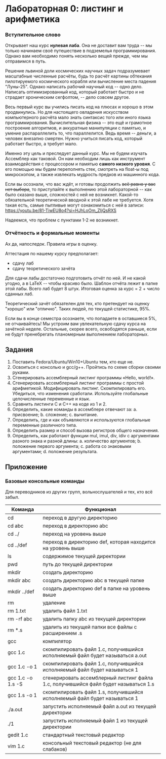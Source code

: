 # Лабораторная 0: листинг и арифметика

<!-- Goooooooood morning Vietnam!!!!!

А о чем я хочу сказать.

1. Очень кратко ввести ребят в курс -- напомнить им о его целеполагании и о том, что сильно углубляться в детали необязательно (ибо это надолго).
2. Кратко ввести в тему этой лабы. Дать основные понятия про память, процессор и компилятор.
3. Дать практические указания по работе с С и плюсами.

Открывает наш курс __нулевая лаба__. О, так это ж халява! -- подумает ещё не свыкшийся с окончанием лета раздолбай. Поспешим его предостеречь. Напрягаться в этой лабе действительно не придётся ~~это временно, не переживайте~~. __Нулевая лаба__ посвящена базовым понятиям курса, которые помогут вам настроить мышление на нужный лад. Есть вещи, которые вам лучше узнать сейчас, чем на зачётной неделе.

Давайте начнём.

Начнём с целеполагания курса. Что это за фрукт такой -- Ассемблер? Зачем он нужен в мире, где можно работать джуном в Яндексе?

Решение львиной доли космических научных задач подразумевает масштабные численные расчётов. Получить картину обтекания нового космического корабля, сосчитать величину нагрузок, действующих на ракету в maxQ, ~~вычислить место падения "Луны-25"~~, примеров масса, словом. Гений (sic!) человека научился решать эти задачи ещё до появления персональных компьютеров. Для этого достаточно было иметь под рукой штат девушек-арифметичек или ЭВМ размером с пару этажей вашего завода. На нашей счастье, вычислительная техника не стояла на месте, и на сегодняшний день всем вышеперечисленным может заниматься даже дилетант-самоучка, живущий где-то в предместьях Дели. Фантастика! Что бы делала приёмная комиссия ФАКТ, если бы никто не разработал Kerbal Space Program.

Но есть одно но. Давайте будем честны: просмотр 50 часов туториалов по тому же С++ на Youtube ни разу не гарантирует вам профессиональное владение этим языком программирования. Вам повезло чуть больше: у вас был курс С++ в самой продвинутой шараге страны. Но поверьте мне: даже этого недостаточно! Чтобы овладеть этим кунг-фу, у людей уходят годы практики. Время -- деньги, а человек ещё и внезапно смертен. Наш курс "Архитектура ЭВМ" ориентирован именно на это -- прежде чем -->

### Вступительное слово

Открывает наш курс __нулевая лаба__. Она не доставит вам труда -- мы только начинаем своё путешествие в подземелья программирования. Однако вам необходимо понять несколько вещей прежде, чем мы отправимся в путь.

Решение львиной доли космических научных задач подразумевает масштабные численные расчёты, будь то расчёт картины обтекания пилотируемого космического корабля или вычисление места падения "Луны-25". Однако написать рабочий научный код -- одно дело. Написать оптимизированный код, который работает быстро и не страдает хроническим сегфолтом, -- дело совсем другое.

Весь первый курс вы учились писать код на плюсах и хорошо в этом продвинулись. Но для настоящего овладения искусством компьютерного расчёта мало знать синтаксис того или иного языка программирования. Вычислительная физика -- это ещё и грамотное построение алгоритмов, и аккуратные манипуляции с памятью, и умение распараллелить то, что параллелится. Ведь время -- деньги, а человек внезапно смертен. Нужно учиться писать код, который работает быстро, а требует мало.

Именно эту цель и преследует данный курс. Мы не будем изучать Ассемблер как таковой. Он нам необходим лишь как инструмент взаимодействия с процессором и памятью __самого низкого уровня__. С его помощью мы будем переполнять стек, смотреть на float-ы под микроскопом, а также извлекать мудрость предков из машинного кода.

Если вы осознали, что вас ждёт, и готовы продолжить ~~всё равно у вас нет выбора~~, то приступайте к выполнению этой лабораторной -- как было сказано выше, сложностей с ней не возникнет. Какой-то обязательной теоретической вводной к этой лабе не требуется. Хотя такая есть, самые пытливые могут ознакомиться с ней в записи: https://youtu.be/81-TiwEU8o4?si=HJhLoOm_ZIjQsRXS

Надеемся, что проблем с пунктами 1-2 не возникнет.

### Отчётность и формальные моменты

Ах да, напоследок. Правила игры в оценку.

Аттестация по нашему курсу предполагает:

* сдачу лаб
* сдачу теоретического зачёта

Для сдачи лабы достаточно подготовить отчёт по ней. И не какой угодно, а в LaTeX -- чтобы красиво было. Шаблон отчёта лежит в папке этой лабы. Всего лаб будет 8 штук. Итоговая оценка за курс = 2 + число сданных лаб.

Теоретический зачёт обязателен для тех, кто претендует на оценку "хорошо" или "отлично". Таких людей, по текущей статистике, 95%.

Если вы в конце семестра осознаете, что попадаете в оставшиеся 5%, не отчаивайтесь! Мы устроим вам увлекательную сдачу курса на зачётной неделе. Остальные, скорее всего, освободятся раньше, если не будут пренебрегать планомерным выполнением лабораторных.

## Задания

1. Поставить Fedora/Ubuntu/Win10+Ubuntu тем, кто еще не. 
2. Освоиться с консолью и gcc/g++. Пройтись по схеме сборки своими руками.
3. Сгенерировать ассемблерный листинг программы «Hello, world!».
4. Сгенерировать ассемблерный листинг программы с простой арифметикой. Модифицировать листинг. Скомпилировать его. Убедиться, что изменения сработали. Используйте глобальные целочисленные переменные и язык.
5. Сравнить листинги С и С++ на коде из 1 и 2.
6. Определить, какие команды в ассемблере отвечают за:
    a. присвоение;
    b. сложение;
    c. вычитание.
7. Определить, где и как объявляются и используются глобальные переменные различного типа.
8. Определить размер и способ вызова регистров общего назначения.
9. Определить, как работают функции mul, imul, div, idiv с аргументами разного знака и разной длины:
    a. количество аргументов;
    b. положение первого аргумента;
    c. работа со знаковыми аргументами;
    d. положение результата.

## Приложение

### Базовые консольные команды

Для переводников из других групп, вольнослушателей и тех, кто всё забыл.

|Команда|Функционал|
|---|---|
|cd|переход в другую директорию|
|cd abc|переход в директорию abc|
|cd ../|переход на уровень выше|
|cd ../def|переход в директорию def, которая находится на уровень выше|
|ls|содержимое текущей директории|
|pwd|путь до текущей директории|
|mkdir|создать директорию|
|mkdir abc|создать директорию abc в текущей папке|
|mkdir ../def|создать директорию def в папке на уровень выше|
|rm|удаление|
|rm 1.txt|удалить файл 1.txt|
|rm -rf abc|удалить папку abc из текущей директории|
|rm *.s|удалить из текущей папки все файлы с расширением .s|
|gcc|компилятор|
|gcc 1.c|скомпилировать файл 1.c, получившийся исполняемый файл будет называться a.out|
|gcc 1.c -o 1|скомпилировать файл 1.c, получившийся исполняемый файл будет называться 1|
|gcc 1.c -o 1.s -S|сгенерировать ассемблерный листинг файла 1.c, получившийся файл будет называться 1.s|
|gcc 1.s -o 1|скомпилировать файл 1.s, получившийся исполняемый файл будет называться 1|
|./a.out|запустить исполняемый файл a.out из текущей директории|
|./1|запустить исполняемый файл 1 из текущей директории|
|gedit 1.c|стандартный текстовый редактор|
|vim 1.c|консольный текстовый редактор (не для слабаков)|
